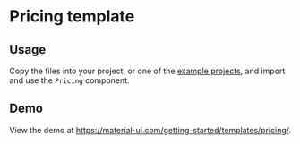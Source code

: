 # Pricing template

## Usage

<!-- #default-branch-switch -->

Copy the files into your project, or one of the [example projects](https://github.com/mui-org/material-ui/tree/master/examples), and import and use the `Pricing` component.

## Demo

<!-- #default-branch-switch -->

View the demo at https://material-ui.com/getting-started/templates/pricing/.
